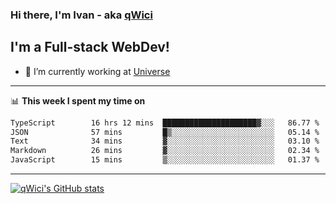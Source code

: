### Hi there, I'm Ivan - aka [qWici][website]

## I'm a Full-stack WebDev!
- 🔭 I’m currently working at [Universe][universe]

---

📊 **This week I spent my time on**
<!--START_SECTION:waka-->

```txt
TypeScript        16 hrs 12 mins  █████████████████████▓░░░   86.77 %
JSON              57 mins         █▒░░░░░░░░░░░░░░░░░░░░░░░   05.14 %
Text              34 mins         ▓░░░░░░░░░░░░░░░░░░░░░░░░   03.10 %
Markdown          26 mins         ▓░░░░░░░░░░░░░░░░░░░░░░░░   02.34 %
JavaScript        15 mins         ▒░░░░░░░░░░░░░░░░░░░░░░░░   01.37 %
```

<!--END_SECTION:waka-->

---

[![qWici's GitHub stats](https://github-readme-stats.vercel.app/api?username=qWici)](https://github.com/qWici/github-readme-stats)

[website]: https://devkucher.com
[twitter]: https://twitter.com/KucherDev
[linkedin]: https://www.linkedin.com/in/ivankucher
[universe]: https://universeapps.limited

